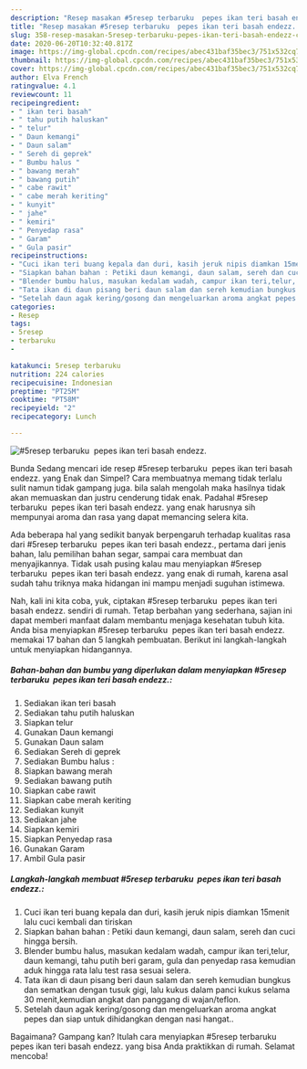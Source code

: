 ```yaml
---
description: "Resep masakan #5resep terbaruku  pepes ikan teri basah endezz. | Cara Bikin #5resep terbaruku  pepes ikan teri basah endezz. Yang Sedap"
title: "Resep masakan #5resep terbaruku  pepes ikan teri basah endezz. | Cara Bikin #5resep terbaruku  pepes ikan teri basah endezz. Yang Sedap"
slug: 358-resep-masakan-5resep-terbaruku-pepes-ikan-teri-basah-endezz-cara-bikin-5resep-terbaruku-pepes-ikan-teri-basah-endezz-yang-sedap
date: 2020-06-20T10:32:40.817Z
image: https://img-global.cpcdn.com/recipes/abec431baf35bec3/751x532cq70/5resep-terbaruku-pepes-ikan-teri-basah-endezz-foto-resep-utama.jpg
thumbnail: https://img-global.cpcdn.com/recipes/abec431baf35bec3/751x532cq70/5resep-terbaruku-pepes-ikan-teri-basah-endezz-foto-resep-utama.jpg
cover: https://img-global.cpcdn.com/recipes/abec431baf35bec3/751x532cq70/5resep-terbaruku-pepes-ikan-teri-basah-endezz-foto-resep-utama.jpg
author: Elva French
ratingvalue: 4.1
reviewcount: 11
recipeingredient:
- " ikan teri basah"
- " tahu putih haluskan"
- " telur"
- " Daun kemangi"
- " Daun salam"
- " Sereh di geprek"
- " Bumbu halus "
- " bawang merah"
- " bawang putih"
- " cabe rawit"
- " cabe merah keriting"
- " kunyit"
- " jahe"
- " kemiri"
- " Penyedap rasa"
- " Garam"
- " Gula pasir"
recipeinstructions:
- "Cuci ikan teri buang kepala dan duri, kasih jeruk nipis diamkan 15menit lalu cuci kembali dan tiriskan"
- "Siapkan bahan bahan : Petiki daun kemangi, daun salam, sereh dan cuci hingga bersih."
- "Blender bumbu halus, masukan kedalam wadah, campur ikan teri,telur, daun kemangi, tahu putih beri garam, gula dan penyedap rasa kemudian aduk hingga rata lalu test rasa sesuai selera."
- "Tata ikan di daun pisang beri daun salam dan sereh kemudian bungkus dan sematkan dengan tusuk gigi, lalu kukus dalam panci kukus selama 30 menit,kemudian angkat dan panggang di wajan/teflon."
- "Setelah daun agak kering/gosong dan mengeluarkan aroma angkat pepes dan siap untuk dihidangkan dengan nasi hangat.."
categories:
- Resep
tags:
- 5resep
- terbaruku
- 

katakunci: 5resep terbaruku  
nutrition: 224 calories
recipecuisine: Indonesian
preptime: "PT25M"
cooktime: "PT58M"
recipeyield: "2"
recipecategory: Lunch

---
```



![#5resep terbaruku  pepes ikan teri basah endezz.](https://img-global.cpcdn.com/recipes/abec431baf35bec3/751x532cq70/5resep-terbaruku-pepes-ikan-teri-basah-endezz-foto-resep-utama.jpg)

Bunda Sedang mencari ide resep #5resep terbaruku  pepes ikan teri basah endezz. yang Enak dan Simpel? Cara membuatnya memang tidak terlalu sulit namun tidak gampang juga. bila salah mengolah maka hasilnya tidak akan memuaskan dan justru cenderung tidak enak. Padahal #5resep terbaruku  pepes ikan teri basah endezz. yang enak harusnya sih mempunyai aroma dan rasa yang dapat memancing selera kita.

Ada beberapa hal yang sedikit banyak berpengaruh terhadap kualitas rasa dari #5resep terbaruku  pepes ikan teri basah endezz., pertama dari jenis bahan, lalu pemilihan bahan segar, sampai cara membuat dan menyajikannya. Tidak usah pusing kalau mau menyiapkan #5resep terbaruku  pepes ikan teri basah endezz. yang enak di rumah, karena asal sudah tahu triknya maka hidangan ini mampu menjadi suguhan istimewa.




Nah, kali ini kita coba, yuk, ciptakan #5resep terbaruku  pepes ikan teri basah endezz. sendiri di rumah. Tetap berbahan yang sederhana, sajian ini dapat memberi manfaat dalam membantu menjaga kesehatan tubuh kita. Anda bisa menyiapkan #5resep terbaruku  pepes ikan teri basah endezz. memakai 17 bahan dan 5 langkah pembuatan. Berikut ini langkah-langkah untuk menyiapkan hidangannya.

<!--inarticleads1-->

##### Bahan-bahan dan bumbu yang diperlukan dalam menyiapkan #5resep terbaruku  pepes ikan teri basah endezz.:

1. Sediakan  ikan teri basah
1. Sediakan  tahu putih haluskan
1. Siapkan  telur
1. Gunakan  Daun kemangi
1. Gunakan  Daun salam
1. Sediakan  Sereh di geprek
1. Sediakan  Bumbu halus :
1. Siapkan  bawang merah
1. Sediakan  bawang putih
1. Siapkan  cabe rawit
1. Siapkan  cabe merah keriting
1. Sediakan  kunyit
1. Sediakan  jahe
1. Siapkan  kemiri
1. Siapkan  Penyedap rasa
1. Gunakan  Garam
1. Ambil  Gula pasir




<!--inarticleads2-->

##### Langkah-langkah membuat #5resep terbaruku  pepes ikan teri basah endezz.:

1. Cuci ikan teri buang kepala dan duri, kasih jeruk nipis diamkan 15menit lalu cuci kembali dan tiriskan
1. Siapkan bahan bahan : Petiki daun kemangi, daun salam, sereh dan cuci hingga bersih.
1. Blender bumbu halus, masukan kedalam wadah, campur ikan teri,telur, daun kemangi, tahu putih beri garam, gula dan penyedap rasa kemudian aduk hingga rata lalu test rasa sesuai selera.
1. Tata ikan di daun pisang beri daun salam dan sereh kemudian bungkus dan sematkan dengan tusuk gigi, lalu kukus dalam panci kukus selama 30 menit,kemudian angkat dan panggang di wajan/teflon.
1. Setelah daun agak kering/gosong dan mengeluarkan aroma angkat pepes dan siap untuk dihidangkan dengan nasi hangat..




Bagaimana? Gampang kan? Itulah cara menyiapkan #5resep terbaruku  pepes ikan teri basah endezz. yang bisa Anda praktikkan di rumah. Selamat mencoba!
